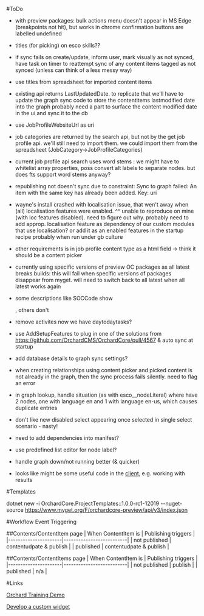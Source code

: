 #ToDo

* with preview packages:
bulk actions menu doesn't appear in MS Edge (breakpoints not hit), but works in chrome
confirmation buttons are labelled undefined

* titles (for picking) on esco skills??
* if sync fails on create/update, inform user, mark visually as not synced, have task on timer to reattempt sync of any content items tagged as not synced (unless can think of a less messy way)
* use titles from spreadsheet for imported content items
* existing api returns LastUpdatedDate. to replicate that we'll have to update the graph sync code to store the contentitems lastmodified date into the graph
  probably need a part to surface the content modified date in the ui and sync it to the db
* use JobProfileWebsiteUrl as uri
* job categories are returned by the search api, but not by the get job profile api. we'll still need to import them. we could import them from the spreadsheet (JobCategory->JobProfileCategories)
* current job profile api search uses word stems : we might have to whitelist array properties, poss convert alt labels to separate nodes. but does fts support word stems anyway?
* republishing not doesn't sync due to constraint:
    Sync to graph failed: An item with the same key has already been added. Key: uri
* wayne's install crashed with localisation issue, that wen't away when (all) localisation features were enabled.
^^ unable to reproduce on mine (with loc features disabled). need to figure out why. probably need to add approp. localisation feature as dependency of our custom modules that use localisation? or add it as an enabled features in the startup recipe
probably when run under gb culture
* other requirements is in job profile content type as a html field -> think it should be a content picker
* currently using specific versions of preview OC packages as all latest breaks builds: this will fail when specific versions of packages disappear from myget. will need to switch back to all latest when all latest works again
* some descriptions like SOCCode show <p></p>, others don't
* remove activites now we have daytodaytasks?
* use AddSetupFeatures to plug in one of the solutions from https://github.com/OrchardCMS/OrchardCore/pull/4567 & auto sync at startup
* add database details to graph sync settings?
* when creating relationships using content picker and picked content is not already in the graph, then the sync process fails silently. need to flag an error
* in graph lookup, handle situation (as with esco__nodeLiteral) where have 2 nodes, one with language en and 1 with language en-us, which causes duplicate entries
* don't like new disabled select appearing once selected in single select scenario - nasty!
* need to add dependencies into manifest?
* use predefined list editor for node label?
* handle graph down/not running better (& quicker)
* looks like might be some useful code in the [client](https://github.com/Readify/Neo4jClient), e.g. working with results

#Templates

dotnet new -i OrchardCore.ProjectTemplates::1.0.0-rc1-12019 --nuget-source https://www.myget.org/F/orchardcore-preview/api/v3/index.json

#Workflow Event Triggering

##Contents/ContentItem page
| When ContentItem is  | Publishing triggers      |
|----------------------|--------------------------|
| not published        | contentudpate & publish  |
| published            | contentudpate & publish  |

##Contents/ContentItems page
| When ContentItem is  | Publishing triggers      |
|----------------------|--------------------------|
| not published        | publish                  |
| published            | n/a                      |

#Links

[Orchard Training Demo](https://github.com/Lombiq/Orchard-Training-Demo-Module/blob/orchard-core/StartLearningHere.md)

[Develop a custom widget](https://www.davidhayden.me/blog/develop-a-custom-widget-in-orchard-core-cms)
